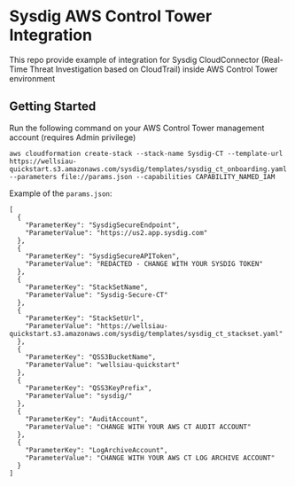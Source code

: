 # Sysdig AWS Control Tower Integration

This repo provide example of integration for Sysdig CloudConnector (Real-Time Threat Investigation based on CloudTrail) inside AWS Control Tower environment

## Getting Started 

Run the following command on your AWS Control Tower management account (requires Admin privilege)

```
aws cloudformation create-stack --stack-name Sysdig-CT --template-url https://wellsiau-quickstart.s3.amazonaws.com/sysdig/templates/sysdig_ct_onboarding.yaml --parameters file://params.json --capabilities CAPABILITY_NAMED_IAM
```

Example of the `params.json`:

```
[
  {
    "ParameterKey": "SysdigSecureEndpoint",
    "ParameterValue": "https://us2.app.sysdig.com"
  }, 
  {
    "ParameterKey": "SysdigSecureAPIToken",
    "ParameterValue": "REDACTED - CHANGE WITH YOUR SYSDIG TOKEN"
  },
  {
    "ParameterKey": "StackSetName",
    "ParameterValue": "Sysdig-Secure-CT"
  },
  {
    "ParameterKey": "StackSetUrl",
    "ParameterValue": "https://wellsiau-quickstart.s3.amazonaws.com/sysdig/templates/sysdig_ct_stackset.yaml"
  },
  {
    "ParameterKey": "QSS3BucketName",
    "ParameterValue": "wellsiau-quickstart"
  },
  {
    "ParameterKey": "QSS3KeyPrefix",
    "ParameterValue": "sysdig/"
  },
  {
    "ParameterKey": "AuditAccount",
    "ParameterValue": "CHANGE WITH YOUR AWS CT AUDIT ACCOUNT"
  },
  {
    "ParameterKey": "LogArchiveAccount",
    "ParameterValue": "CHANGE WITH YOUR AWS CT LOG ARCHIVE ACCOUNT"
  }
]
```